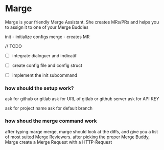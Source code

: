 # Marge
Marge is your friendly Merge Assistant. 
She creates MRs/PRs and helps you to assign it to one of your Merge Buddies

init - initialize configs
merge - creates MR

// TODO
- [ ] integrate dialoguer and indicatif
- [ ] create config file and config struct
- [ ] implement the init subcommand


### how should the setup work?
ask for github or gitlab
ask for URL of gitlab or github server
ask for API KEY

ask for project name
ask for default branch

### how shoud the merge command work
after typing marge merge,
marge should look at the diffs, and give you a list of most suited Merge
Reviewers.
after picking the proper Merge Buddy, Marge create a Merge Request with a
HTTP-Request
